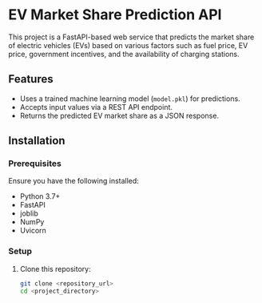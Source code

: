 # EV Market Share Prediction API

This project is a FastAPI-based web service that predicts the market share of electric vehicles (EVs) based on various factors such as fuel price, EV price, government incentives, and the availability of charging stations.

## Features
- Uses a trained machine learning model (`model.pkl`) for predictions.
- Accepts input values via a REST API endpoint.
- Returns the predicted EV market share as a JSON response.

## Installation

### Prerequisites
Ensure you have the following installed:
- Python 3.7+
- FastAPI
- joblib
- NumPy
- Uvicorn

### Setup
1. Clone this repository:
   ```bash
   git clone <repository_url>
   cd <project_directory>
